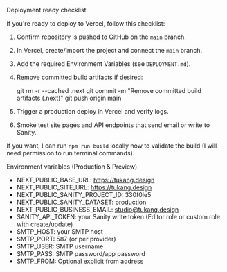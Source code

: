 Deployment ready checklist

If you're ready to deploy to Vercel, follow this checklist:

1. Confirm repository is pushed to GitHub on the `main` branch.
2. In Vercel, create/import the project and connect the `main` branch.
3. Add the required Environment Variables (see `DEPLOYMENT.md`).
4. Remove committed build artifacts if desired:

   git rm -r --cached .next
   git commit -m "Remove committed build artifacts (.next)"
   git push origin main

5. Trigger a production deploy in Vercel and verify logs.
6. Smoke test site pages and API endpoints that send email or write to Sanity.

If you want, I can run `npm run build` locally now to validate the build (I will need permission to run terminal commands).

Environment variables (Production & Preview)
- NEXT_PUBLIC_BASE_URL: https://tukang.design
- NEXT_PUBLIC_SITE_URL: https://tukang.design
- NEXT_PUBLIC_SANITY_PROJECT_ID: 330f0le5
- NEXT_PUBLIC_SANITY_DATASET: production
- NEXT_PUBLIC_BUSINESS_EMAIL: studio@tukang.design
- SANITY_API_TOKEN: your Sanity write token (Editor role or custom role with create/update)
- SMTP_HOST: your SMTP host
- SMTP_PORT: 587 (or per provider)
- SMTP_USER: SMTP username
- SMTP_PASS: SMTP password/app password
- SMTP_FROM: Optional explicit from address
